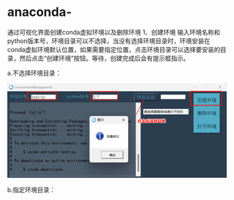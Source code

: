 # anaconda-
通过可视化界面创建conda虚拟环境以及删除环境
1、创建环境
输入环境名称和python版本号，环境目录可以不选择，当没有选择环境目录时，环境安装在conda虚拟环境默认位置，如果需要指定位置，点击环境目录可以选择要安装的目录，然后点击“创建环境”按钮。等待，创建完成后会有提示框指示。

  a.不选择环境目录：

    
![image](https://github.com/swuljq/anaconda/blob/master/%E5%88%9B%E5%BB%BA%E7%8E%AF%E5%A2%831.png?raw=true)


  b.指定环境目录：


  
